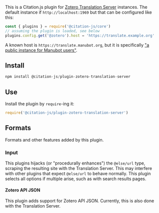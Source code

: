 This is a Citation.js plugin for [Zotero Translation Server](https://github.com/zotero/translation-server) instances. The default instance if `http://localhost:1969` but that can be configured like this:

```js
const { plugins } = require('@citation-js/core')
// assuming the plugin is loaded, see below
plugins.config.get('@zotero').host = 'https://translate.example.org'
```

A known host is `https://translate.manubot.org`, but it is specifically ["a public instance for Manubot users"](https://github.com/manubot/manubot/issues/82#issue-387529150).

## Install

```js
npm install @citation-js/plugin-zotero-translation-server
```

## Use

Install the plugin by `require`-ing it:

```js
require('@citation-js/plugin-zotero-translation-server')
```

## Formats

Formats and other features added by this plugin.

### Input

This plugins hijacks (or "procedurally enhances") the `@else/url` type, scraping the resulting site with the Translation Server. This may interfere with other plugins that expect `@else/url` to behave normally. This plugin selects all options if multiple arise, such as with search results pages.

#### Zotero API JSON

This plugin adds support for Zotero API JSON. Currently, this is also done with the Translation Server.
